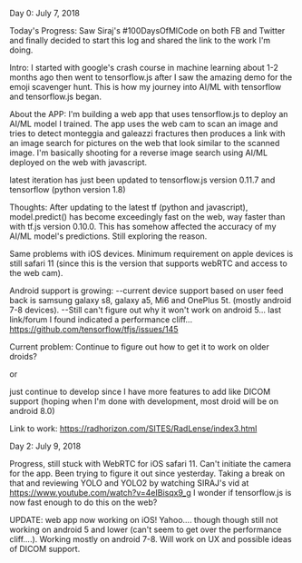 Day 0: July 7, 2018

Today's Progress: Saw Siraj's #100DaysOfMlCode on both FB and Twitter and finally decided to start this log and shared the 
link to the work I'm doing.

Intro: I started with google's crash course in machine learning about 1-2 months ago then went to tensorflow.js after I saw the amazing
demo for the emoji scavenger hunt. This is how my journey into AI/ML with tensorflow and tensorflow.js began.

About the APP: 
I'm building a web app that uses tensorflow.js to deploy an AI/ML model I trained. The app uses the web cam to scan an image and 
tries to detect monteggia and galeazzi fractures then produces a link with an image search for pictures on the web that look similar to the
scanned image. I'm basically shooting for a reverse image search using AI/ML deployed on the web with javascript.

latest iteration has just been updated to tensorflow.js version  0.11.7 and tensorflow (python version 1.8)

Thoughts:
After updating to the latest tf (python and javascript), model.predict() has become exceedingly fast on the web, way faster than with tf.js 
version 0.10.0. This has somehow affected the accuracy of my AI/ML model's predictions. Still exploring the reason.

Same problems with iOS devices. Minimum requirement on apple devices is still safari 11 (since this is the version that supports webRTC and
access to the web cam).

Android support is growing:
--current device support based on user feed back is samsung galaxy s8, galaxy a5, Mi6 and OnePlus 5t. (mostly android 7-8 devices).
--Still can't figure out why it won't work on android 5... last link/forum I found indicated a performance cliff...
https://github.com/tensorflow/tfjs/issues/145

Current problem:
Continue to figure out how to get it to work on older droids? 

or 

just continue to develop since I have more features to add like
DICOM support (hoping when I'm done with development, most droid will be on android 8.0)

Link to work: https://radhorizon.com/SITES/RadLense/index3.html

Day 2: July 9, 2018

Progress, still stuck with WebRTC for iOS safari 11. Can't initiate the camera for the app. Been trying to figure it out since yesterday.
Taking a break on that and reviewing YOLO and YOLO2 by watching SIRAJ's vid at
https://www.youtube.com/watch?v=4eIBisqx9_g
I wonder if tensorflow.js is now fast enough to do this on the web?

UPDATE: web app now working on iOS! Yahoo.... though though still not working on android 5 and lower (can't seem to get over the performance cliff....). Working mostly on android 7-8. Will work on UX and possible ideas of DICOM support.
